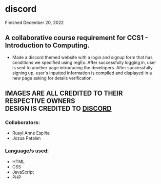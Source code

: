 # discord

Finished December 20, 2022

## A collaborative course requirement for CCS1 - Introduction to Computing.
- Made a discord themed website with a login and signup form that has conditions we specified using regEx. After successfully logging in, user is sent to another page introducing the developers. After successfully signing up, user's inputted information is compiled and displayed in a new page asking for details verification. 

## IMAGES ARE ALL CREDITED TO THEIR RESPECTIVE OWNERS <br>DESIGN IS CREDITED TO <a href="https://discord.com/">DISCORD</a>

### Collaborators:
- Rusyl Anne Espiña
- Jozua Patalan

### Language/s used:
- HTML
- CSS
- JavaScript
- PHP
